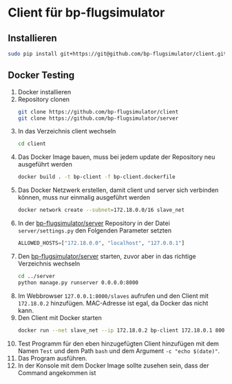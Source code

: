 # Client für bp-flugsimulator

## Installieren

```sh
sudo pip install git+https://git@github.com/bp-flugsimulator/client.git#egg=bp-flugsimulator-client
```

## Docker Testing

1. Docker installieren
1. Repository clonen
    ```sh
    git clone https://github.com/bp-flugsimulator/client
    git clone https://github.com/bp-flugsimulator/server
    ```
1. In das Verzeichnis client wechseln
    ```sh
    cd client
    ```
1. Das Docker Image bauen, muss bei jedem update der Repository neu ausgeführt werden
    ```sh
    docker build . -t bp-client -f bp-client.dockerfile
    ```
1. Das Docker Netzwerk erstellen, damit client und server sich verbinden können, muss nur einmalig ausgeführt werden
    ```sh
    docker network create --subnet=172.18.0.0/16 slave_net
    ```
1. In der [bp-flugsimulator/server](https://github.com/bp-flugsimulator/server) Repository in der Datei `server/settings.py` den Folgenden Parameter setzten
    ```py
    ALLOWED_HOSTS=["172.18.0.0", "localhost", "127.0.0.1"]
    ```
1. Den [bp-flugsimulator/server](https://github.com/bp-flugsimulator/server) starten, zuvor aber in das richtige Verzeichnis wechseln
    ```sh
    cd ../server
    python manage.py runserver 0.0.0.0:8000
    ```
1. Im Webbrowser `127.0.0.1:8000/slaves` aufrufen und den Client mit `172.18.0.2` hinzufügen. MAC-Adresse ist egal, da Docker das nicht kann.
1. Den Client mit Docker starten
    ```sh
    docker run --net slave_net --ip 172.18.0.2 bp-client 172.18.0.1 8000
    ```
1. Test Programm für den eben hinzugefügten Client hinzufügen mit dem Namen `Test` und dem Path `bash` und dem Argument `-c "echo $(date)"`.
1. Das Program ausführen.
1. In der Konsole mit dem Docker Image sollte zusehen sein, dass der Command angekommen ist
